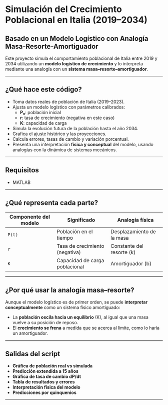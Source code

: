 # Simulación del Crecimiento Poblacional en Italia (2019–2034)
##  Basado en un Modelo Logístico con Analogía Masa-Resorte-Amortiguador

Este proyecto simula el comportamiento poblacional de Italia entre 2019 y 2034 utilizando un **modelo logístico de crecimiento** y lo interpreta mediante una analogía con un **sistema masa–resorte–amortiguador**.

---

## ¿Qué hace este código?

- Toma datos reales de población de Italia (2019–2023).
- Ajusta un modelo logístico con parámetros calibrados:
  - **P₀**: población inicial
  - **r**: tasa de crecimiento (negativa en este caso)
  - **K**: capacidad de carga
- Simula la evolución futura de la población hasta el año 2034.
- Grafica el ajuste histórico y las proyecciones.
- Calcula errores, tasas de cambio y variación porcentual.
- Presenta una interpretación **física y conceptual** del modelo, usando analogías con la dinámica de sistemas mecánicos.

---

##  Requisitos

- MATLAB 

---

##  ¿Qué representa cada parte?

| Componente del modelo | Significado                         | Analogía física                 |
|-----------------------|-------------------------------------|----------------------------------|
| `P(t)`                | Población en el tiempo              | Desplazamiento de la masa       |
| `r`                   | Tasa de crecimiento (negativa)      | Constante del resorte (k)       |
| `K`                   | Capacidad de carga poblacional      | Amortiguador (b)                |

---

##  ¿Por qué usar la analogía masa–resorte?

Aunque el modelo logístico es de primer orden, se puede **interpretar conceptualmente** como un sistema físico amortiguado:
- La **población oscila hacia un equilibrio** (K), al igual que una masa vuelve a su posición de reposo.
- El **crecimiento se frena** a medida que se acerca al límite, como lo haría un amortiguador.

---

##  Salidas del script

- **Gráfica de población real vs simulada**
- **Predicción extendida a 15 años**
- **Gráfica de tasa de cambio dP/dt**
- **Tabla de resultados y errores**
- **Interpretación física del modelo**
- **Predicciones por quinquenios**

---

